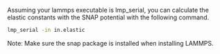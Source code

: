 Assuming your lammps executable is lmp_serial, you can calculate the elastic constants with the SNAP potential with the following command. 

```bash
lmp_serial -in in.elastic
```

Note: Make sure the snap package is installed when installing LAMMPS.